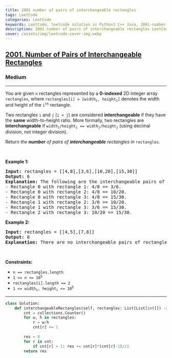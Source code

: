 ```yaml
---
title: 2001 number of pairs of interchangeable rectangles
tags: LeetCode
categories: LeetCode
keywords: LeetCode, leetcode solution in Python3 C++ Java, 2001-number-of-pairs-of-interchangeable-rectangles solution
description: 2001 number of pairs of interchangeable rectangles LeetCode Solution Explained
cover: /assets/img/leetcode-cover-img.webp
---
```





<h2><a href="https://leetcode.com/problems/number-of-pairs-of-interchangeable-rectangles/">2001. Number of Pairs of Interchangeable Rectangles</a></h2><h3>Medium</h3><hr><div><p>You are given <code>n</code> rectangles represented by a <strong>0-indexed</strong> 2D integer array <code>rectangles</code>, where <code>rectangles[i] = [width<sub>i</sub>, height<sub>i</sub>]</code> denotes the width and height of the <code>i<sup>th</sup></code> rectangle.</p>

<p>Two rectangles <code>i</code> and <code>j</code> (<code>i &lt; j</code>) are considered <strong>interchangeable</strong> if they have the <strong>same</strong> width-to-height ratio. More formally, two rectangles are <strong>interchangeable</strong> if <code>width<sub>i</sub>/height<sub>i</sub> == width<sub>j</sub>/height<sub>j</sub></code> (using decimal division, not integer division).</p>

<p>Return <em>the <strong>number</strong> of pairs of <strong>interchangeable</strong> rectangles in </em><code>rectangles</code>.</p>

<p>&nbsp;</p>
<p><strong class="example">Example 1:</strong></p>

<pre><strong>Input:</strong> rectangles = [[4,8],[3,6],[10,20],[15,30]]
<strong>Output:</strong> 6
<strong>Explanation:</strong> The following are the interchangeable pairs of rectangles by index (0-indexed):
- Rectangle 0 with rectangle 1: 4/8 == 3/6.
- Rectangle 0 with rectangle 2: 4/8 == 10/20.
- Rectangle 0 with rectangle 3: 4/8 == 15/30.
- Rectangle 1 with rectangle 2: 3/6 == 10/20.
- Rectangle 1 with rectangle 3: 3/6 == 15/30.
- Rectangle 2 with rectangle 3: 10/20 == 15/30.
</pre>

<p><strong class="example">Example 2:</strong></p>

<pre><strong>Input:</strong> rectangles = [[4,5],[7,8]]
<strong>Output:</strong> 0
<strong>Explanation:</strong> There are no interchangeable pairs of rectangles.
</pre>

<p>&nbsp;</p>
<p><strong>Constraints:</strong></p>

<ul>
	<li><code>n == rectangles.length</code></li>
	<li><code>1 &lt;= n &lt;= 10<sup>5</sup></code></li>
	<li><code>rectangles[i].length == 2</code></li>
	<li><code>1 &lt;= width<sub>i</sub>, height<sub>i</sub> &lt;= 10<sup>5</sup></code></li>
</ul>
</div>

---




```python
class Solution:
    def interchangeableRectangles(self, rectangles: List[List[int]]) -> int:
        cnt = collections.Counter()
        for w, h in rectangles:
            r = w/h
            cnt[r] += 1
        
        res = 0
        for r in cnt:
            if cnt[r] > 1: res += cnt[r]*(cnt[r]-1)//2
        return res
```
